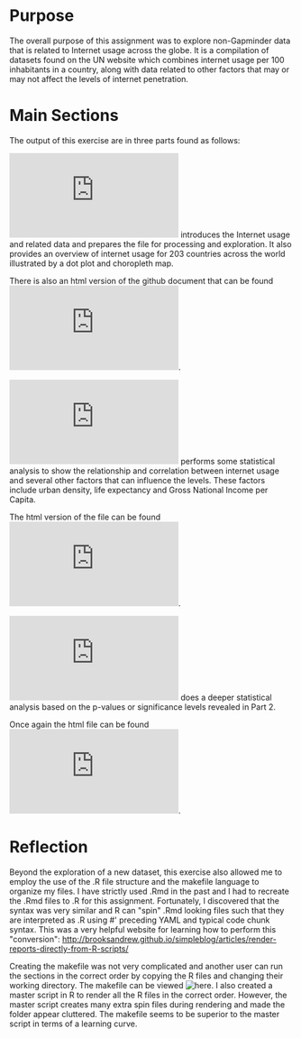 # Purpose

The overall purpose of this assignment was to explore non-Gapminder data that is related to Internet usage across the globe. It is a compilation of datasets found on the UN website which combines internet usage per 100 inhabitants in a country, along with data related to other factors that may or may not affect the levels of internet penetration. 

# Main Sections

The output of this exercise are in three parts found as follows:

![Part 1](https://github.com/Shirlett/STAT545-hw-Hall-Shirlett/blob/master/HW07/STAT545-HW07-Step1.md) introduces the Internet usage and related data and prepares the file for processing and exploration. It also provides an overview of internet usage for 203 countries across the world illustrated by a dot plot and choropleth map.

There is also an html version of the github document that can be found ![here](https://github.com/Shirlett/STAT545-hw-Hall-Shirlett/blob/master/HW07/STAT545-HW07-Step1.html).


![Part 2](https://github.com/Shirlett/STAT545-hw-Hall-Shirlett/blob/master/HW07/STAT545-HW07-Step2.md) performs some statistical analysis to show the relationship and correlation between internet usage and several other factors that can influence the levels. These factors include urban density, life expectancy and Gross National Income per Capita.

The html version of the file can be found ![here](https://github.com/Shirlett/STAT545-hw-Hall-Shirlett/blob/master/HW07/STAT545-HW07-Step2.html).


![Part 3](https://github.com/Shirlett/STAT545-hw-Hall-Shirlett/blob/master/HW07/STAT545-HW07-Step3.md) does a deeper statistical analysis based on the p-values or significance levels revealed in Part 2.

Once again the html file can be found ![here](https://github.com/Shirlett/STAT545-hw-Hall-Shirlett/blob/master/HW07/STAT545-HW07-Step3.html).

# Reflection
Beyond the exploration of a new dataset, this exercise also allowed me to employ the use of the .R file structure and the makefile language to organize my files. I have strictly used .Rmd in the past and I had to recreate the .Rmd files to .R for this assignment. Fortunately, I discovered that the syntax was very similar and R can "spin" .Rmd looking files such that they are interpreted as .R using #' preceding YAML and typical code chunk syntax. This was a very helpful website for learning how to perform this "conversion": http://brooksandrew.github.io/simpleblog/articles/render-reports-directly-from-R-scripts/

Creating the makefile was not very complicated and another user can run the sections in the correct order by copying the R files and changing their working directory. The makefile can be viewed ![here](https://github.com/Shirlett/STAT545-hw-Hall-Shirlett/blob/master/HW07/makefile).
I also created a master script in R to render all the R files in the correct order. However, the master script creates many extra spin files during rendering and made the folder appear cluttered. The makefile seems to be superior to the master script in terms of a learning curve.

